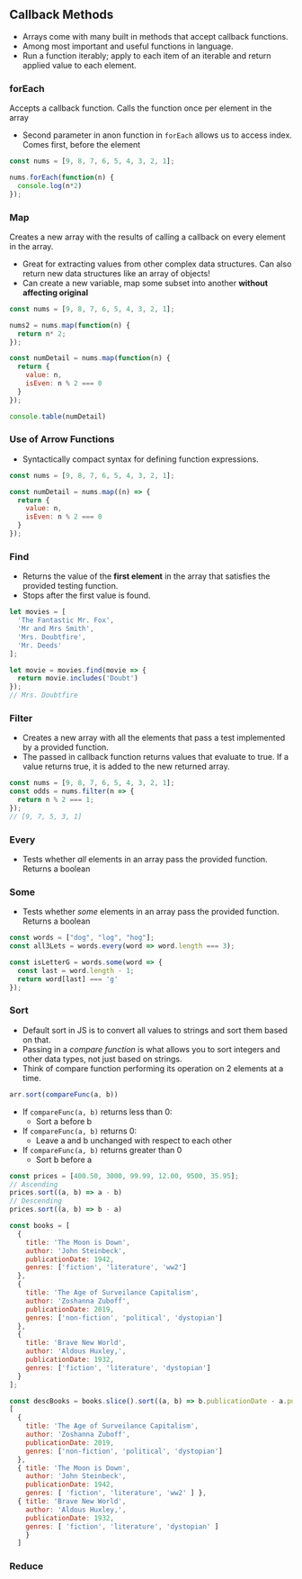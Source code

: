 ## Callback Methods
* Arrays come with many built in methods that accept callback functions.
* Among most important and useful functions in language.
* Run a function iterably; apply to each item of an iterable and return applied value to each element.

### forEach
Accepts a callback function. Calls the function once per element in the array

* Second parameter in anon function in  `forEach` allows us to access index. Comes first, before the element

```javascript
const nums = [9, 8, 7, 6, 5, 4, 3, 2, 1];

nums.forEach(function(n) {
  console.log(n*2)
});
```

### Map
Creates a new array with the results of calling a callback on every element in the array.
* Great for extracting values from other complex data structures. Can also return new data structures like an array of objects!
* Can create a new variable, map some subset into another **without affecting original**

```javascript
const nums = [9, 8, 7, 6, 5, 4, 3, 2, 1];

nums2 = nums.map(function(n) {
  return n* 2;
});

const numDetail = nums.map(function(n) {
  return {
    value: n,
    isEven: n % 2 === 0
  }
});

console.table(numDetail)
```

### Use of Arrow Functions
* Syntactically compact syntax for defining function expressions.
```javascript
const nums = [9, 8, 7, 6, 5, 4, 3, 2, 1];

const numDetail = nums.map((n) => {
  return {
    value: n,
    isEven: n % 2 === 0
  }
});
```

### Find
* Returns the value of the **first element** in the array that satisfies the provided testing function.
* Stops after the first value is found.
```javascript
let movies = [
  'The Fantastic Mr. Fox',
  'Mr and Mrs Smith',
  'Mrs. Doubtfire',
  'Mr. Deeds'
];

let movie = movies.find(movie => {
  return movie.includes('Doubt')
}); 
// Mrs. Doubtfire
```

### Filter
* Creates a new array with all the elements that pass a test implemented by a provided function.
* The passed in callback function returns values that evaluate to true. If a value returns true, it is added to the new returned array.
```javascript
const nums = [9, 8, 7, 6, 5, 4, 3, 2, 1];
const odds = nums.filter(n => {
  return n % 2 === 1;
});
// [9, 7, 5, 3, 1]
```

### Every
* Tests whether *all* elements in an array pass the provided function. Returns a boolean

### Some
* Tests whether *some* elements in an array pass the provided function. Returns a boolean

```javascript
const words = ["dog", "log", "hog"];
const all3Lets = words.every(word => word.length === 3);

const isLetterG = words.some(word => {
  const last = word.length - 1;
  return word[last] === 'g'
});
```

### Sort

* Default sort in JS is to convert all values to strings and sort them based on that.
* Passing in a *compare function* is what allows you to sort integers and other data types, not just based on strings.
* Think of compare function performing its operation on 2 elements at a time.
```javascript
arr.sort(compareFunc(a, b))
```
* If `compareFunc(a, b)` returns less than 0:
    * Sort a before b
* If `compareFunc(a, b)` returns 0:
    * Leave a and b unchanged with respect to each other
* If `compareFunc(a, b)` returns greater than 0
    * Sort b before a

```javascript
const prices = [400.50, 3000, 99.99, 12.00, 9500, 35.95];
// Ascending
prices.sort((a, b) => a - b)
// Descending
prices.sort((a, b) => b - a)

const books = [
  {
    title: 'The Moon is Down',
    author: 'John Steinbeck',
    publicationDate: 1942,
    genres: ['fiction', 'literature', 'ww2']
  },
  {
    title: 'The Age of Surveilance Capitalism',
    author: 'Zoshanna Zuboff',
    publicationDate: 2019,
    genres: ['non-fiction', 'political', 'dystopian']
  },
  {
    title: 'Brave New World',
    author: 'Aldous Huxley,',
    publicationDate: 1932,
    genres: ['fiction', 'literature', 'dystopian']
  }
];

const descBooks = books.slice().sort((a, b) => b.publicationDate - a.publicationDate)
[
  {
    title: 'The Age of Surveilance Capitalism',
    author: 'Zoshanna Zuboff',
    publicationDate: 2019,
    genres: ['non-fiction', 'political', 'dystopian']
  },
  { title: 'The Moon is Down',
    author: 'John Steinbeck',
    publicationDate: 1942,
    genres: [ 'fiction', 'literature', 'ww2' ] },
  { title: 'Brave New World',
    author: 'Aldous Huxley,',
    publicationDate: 1932,
    genres: [ 'fiction', 'literature', 'dystopian' ] 
    } 
  ]
```

### Reduce